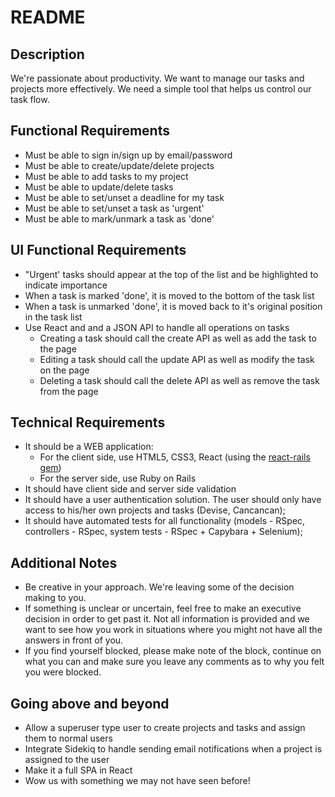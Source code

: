 # README

## Description

We're passionate about productivity. We want to manage our tasks and projects more effectively. We need a simple tool that helps us control our task flow.

## Functional Requirements

- Must be able to sign in/sign up by email/password
- Must be able to create/update/delete projects
- Must be able to add tasks to my project
- Must be able to update/delete tasks
- Must be able to set/unset a deadline for my task
- Must be able to set/unset a task as 'urgent'
- Must be able to mark/unmark a task as 'done'

## UI Functional Requirements

- "Urgent' tasks should appear at the top of the list and be highlighted to indicate importance
- When a task is marked 'done', it is moved to the bottom of the task list
- When a task is unmarked 'done', it is moved back to it's original position in the task list
- Use React and and a JSON API to handle all operations on tasks
  - Creating a task should call the create API as well as add the task to the page
  - Editing a task should call the update API as well as modify the task on the page
  - Deleting a task should call the delete API as well as remove the task from the page

## Technical Requirements

- It should be a WEB application:
  - For the client side, use HTML5, CSS3, React (using the [react-rails gem](https://github.com/reactjs/react-rails))
  - For the server side, use Ruby on Rails
- It should have client side and server side validation
- It should have a user authentication solution. The user should only have access to his/her own projects and tasks (Devise, Cancancan);
- It should have automated tests for all functionality (models - RSpec, controllers - RSpec, system tests - RSpec + Capybara + Selenium);

## Additional Notes

- Be creative in your approach.  We're leaving some of the decision making to you.
- If something is unclear or uncertain, feel free to make an executive decision in order to get past it.  Not all information is provided and we want to see how you work in situations where you might not have all the answers in front of you.
- If you find yourself blocked, please make note of the block, continue on what you can and make sure you leave any comments as to why you felt you were blocked.

## Going above and beyond

- Allow a superuser type user to create projects and tasks and assign them to normal users
- Integrate Sidekiq to handle sending email notifications when a project is assigned to the user
- Make it a full SPA in React
- Wow us with something we may not have seen before!
